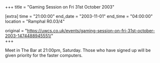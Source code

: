+++
title = "Gaming Session on Fri 31st October 2003"

[extra]
time = "21:00:00"
end_date = "2003-11-01"
end_time = "04:00:00"
location = "Ramphal R0.03/4"

original = "https://uwcs.co.uk/events/gaming-session-on-fri-31st-october-2003-1474488945551/"    
+++

Meet in The Bar at 21:00pm, Saturday. Those who have signed up will be given priority for the faster computers.

